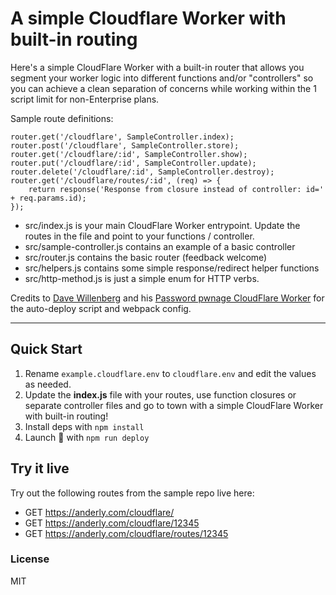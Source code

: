 # A simple Cloudflare Worker with built-in routing

Here's a simple CloudFlare Worker with a built-in router that allows you segment your worker logic into different functions and/or "controllers" so you can achieve a clean separation of concerns while working within the 1 script limit for non-Enterprise plans.

Sample route definitions:

    router.get('/cloudflare', SampleController.index);
    router.post('/cloudflare', SampleController.store);
    router.get('/cloudflare/:id', SampleController.show);
    router.put('/cloudflare/:id', SampleController.update);
    router.delete('/cloudflare/:id', SampleController.destroy);
    router.get('/cloudflare/routes/:id', (req) => {
        return response('Response from closure instead of controller: id=' + req.params.id);
    });

- src/index.js is your main CloudFlare Worker entrypoint. Update the routes in the file and point to your functions / controller.
- src/sample-controller.js contains an example of a basic controller
- src/router.js contains the basic router (feedback welcome)
- src/helpers.js contains some simple response/redirect helper functions
- src/http-method.js is just a simple enum for HTTP verbs.

Credits to [Dave Willenberg](https://github.com/detroitenglish) and his [Password pwnage CloudFlare Worker](https://github.com/detroitenglish/pw-pwnage-cfworker) for the auto-deploy script and webpack config.

---

## Quick Start

1. Rename `example.cloudflare.env` to `cloudflare.env` and edit the values as needed.
2. Update the **index.js** file with your routes, use function closures or separate controller files and go to town with a simple CloudFlare Worker with built-in routing!
3. Install deps with `npm install`
4. Launch 🚀 with `npm run deploy`

## Try it live
Try out the following routes from the sample repo live here:
- GET https://anderly.com/cloudflare/
- GET https://anderly.com/cloudflare/12345
- GET https://anderly.com/cloudflare/routes/12345

### License
MIT
